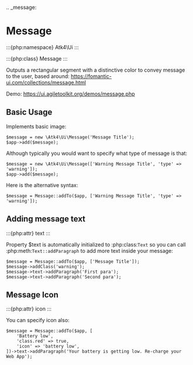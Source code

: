 .. _message:

# Message

:::{php:namespace} Atk4\Ui
:::

:::{php:class} Message
:::

Outputs a rectangular segment with a distinctive color to convey message to the user, based around: https://fomantic-ui.com/collections/message.html

Demo: https://ui.agiletoolkit.org/demos/message.php

## Basic Usage

Implements basic image:

```
$message = new \Atk4\Ui\Message('Message Title');
$app->add($message);
```

Although typically you would want to specify what type of message is that:

```
$message = new \Atk4\Ui\Message(['Warning Message Title', 'type' => 'warning']);
$app->add($message);
```

Here is the alternative syntax:

```
$message = Message::addTo($app, ['Warning Message Title', 'type' => 'warning']);
```

## Adding message text

:::{php:attr} text
:::

Property $text is automatically initialized to :php:class:`Text` so you can call :php:meth:`Text::addParagraph`
to add more text inside your message:

```
$message = Message::addTo($app, ['Message Title']);
$message->addClass('warning');
$message->text->addParagraph('First para');
$message->text->addParagraph('Second para');
```

## Message Icon

:::{php:attr} icon
:::

You can specify icon also:

```
$message = Message::addTo($app, [
    'Battery low',
    'class.red' => true,
    'icon' => 'battery low',
])->text->addParagraph('Your battery is getting low. Re-charge your Web App');
```
